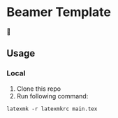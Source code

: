 # Beamer Template

:sushi:

<script async class="speakerdeck-embed" data-id="845ec0e66e244e3ea139e7f575b8de18" data-ratio="1.33333333333333" src="//speakerdeck.com/assets/embed.js"></script>

## Usage

### Local

1. Clone this repo
1. Run following command:

```
latexmk -r latexmkrc main.tex
```
